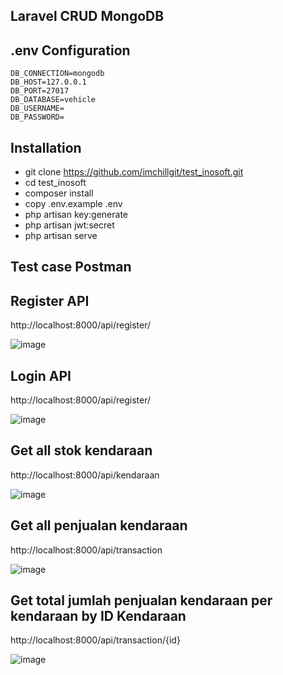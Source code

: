 ## Laravel CRUD MongoDB

## .env Configuration
```
DB_CONNECTION=mongodb
DB_HOST=127.0.0.1
DB_PORT=27017
DB_DATABASE=vehicle
DB_USERNAME=
DB_PASSWORD=
```
## Installation

- git clone https://github.com/imchillgit/test_inosoft.git
- cd test_inosoft
- composer install
- copy .env.example .env
- php artisan key:generate
- php artisan jwt:secret
- php artisan serve

## Test case Postman

## Register API

http://localhost:8000/api/register/

![image](https://user-images.githubusercontent.com/115337455/197403453-500174c2-b387-4204-a742-f4a41a90174f.png)

## Login API

http://localhost:8000/api/register/

![image](https://user-images.githubusercontent.com/115337455/197403785-c6e172d6-b506-48ca-a3ff-8cadf0b7e165.png)

## Get all stok kendaraan

http://localhost:8000/api/kendaraan

![image](https://user-images.githubusercontent.com/115337455/197404854-e8dd03e0-a906-4431-9fde-92fedf917cac.png)

## Get all penjualan kendaraan

http://localhost:8000/api/transaction

![image](https://user-images.githubusercontent.com/115337455/197404908-ca3cf15a-ef4c-45c6-868b-dbb8d81a4c0a.png)

## Get total jumlah penjualan kendaraan per kendaraan by ID Kendaraan

http://localhost:8000/api/transaction/{id}

![image](https://user-images.githubusercontent.com/115337455/197404937-08c6be0c-75f3-425c-8cfb-a58a733263ea.png)

